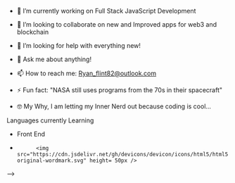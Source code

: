 - 🔭 I’m currently working on Full Stack JavaScript Development
- 👯 I’m looking to collaborate on new and Improved apps for web3 and blockchain
- 🤔 I’m looking for help with everything new! 
- 💬 Ask me about anything!
- 📫 How to reach me: Ryan_flint82@outlook.com
- ⚡ Fun fact: "NASA still uses programs from the 70s in their spacecraft"

- 🤓 My Why, I am letting my Inner Nerd out because coding is cool...

Languages currently Learning

- Front End 
- 
            <img src="https://cdn.jsdelivr.net/gh/devicons/devicon/icons/html5/html5-original-wordmark.svg" height= 50px />
          
-->
